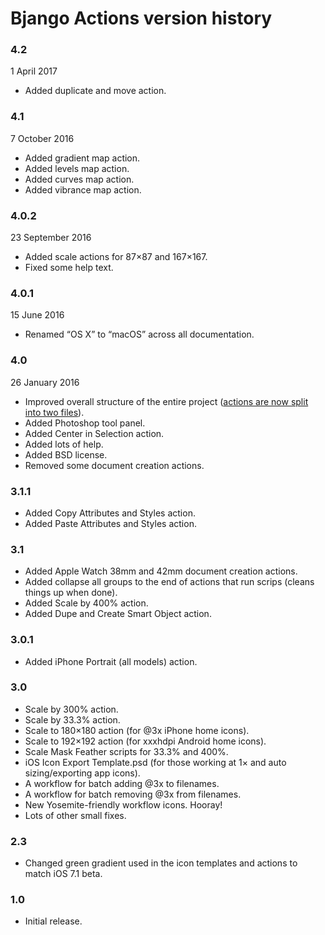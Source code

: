 # Bjango Actions version history

### 4.2

1 April 2017

- Added duplicate and move action.

### 4.1

7 October 2016

- Added gradient map action.
- Added levels map action.
- Added curves map action.
- Added vibrance map action.

### 4.0.2

23 September 2016

- Added scale actions for 87×87 and 167×167.
- Fixed some help text.

### 4.0.1

15 June 2016

- Renamed “OS X” to “macOS” across all documentation.

### 4.0

26 January 2016

- Improved overall structure of the entire project ([actions are now split into two files](http://i.imgur.com/4sdHYAv.png)).
- Added Photoshop tool panel.
- Added Center in Selection action.
- Added lots of help.
- Added BSD license.
- Removed some document creation actions.

### 3.1.1

- Added Copy Attributes and Styles action.
- Added Paste Attributes and Styles action.

### 3.1

- Added Apple Watch 38mm and 42mm document creation actions.
- Added collapse all groups to the end of actions that run scrips (cleans things up when done).
- Added Scale by 400% action.
- Added Dupe and Create Smart Object action.

### 3.0.1

- Added iPhone Portrait (all models) action.

### 3.0

- Scale by 300% action.
- Scale by 33.3% action.
- Scale to 180×180 action (for @3x iPhone home icons).
- Scale to 192×192 action (for xxxhdpi Android home icons).
- Scale Mask Feather scripts for 33.3% and 400%.
- iOS Icon Export Template.psd (for those working at 1× and auto sizing/exporting app icons).
- A workflow for batch adding @3x to filenames.
- A workflow for batch removing @3x from filenames.
- New Yosemite-friendly workflow icons. Hooray!
- Lots of other small fixes.

### 2.3

- Changed green gradient used in the icon templates and actions to match iOS 7.1 beta.

### 1.0

- Initial release.